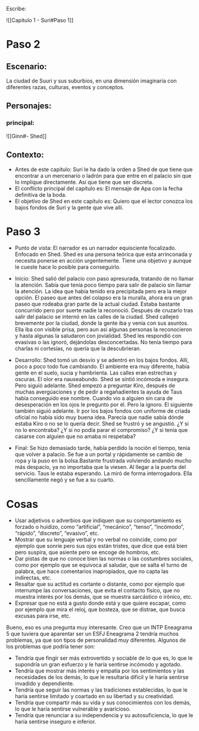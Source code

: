 Escribe:


![[Capitulo 1 - Suri#Paso 1]]

# Paso 2

## Escenario:
La ciudad de Suuri y sus suburbios, en una dimensión imaginaria con diferentes razas, culturas, eventos y conceptos.

## Personajes:
### principal:
![[Ginn#- Shed]]

## Contexto:
-   Antes de este capítulo: Suri le ha dado la orden a Shed de que tiene que encontrar a un mercenario o ladrón para que entre en el palacio sin que lo implique directamente. Asi que tiene que ser discreta.
-  El conflicto principal del capítulo es: El mensaje de Apa con la fecha definitiva de la boda.
-   El objetivo de Shed en este capítulo es: Quiero que el lector conozca los bajos fondos de Suri y la gente que vive allí.

# Paso 3

 - Punto de vista: El narrador es un narrador equisciente focalizado. Enfocado en Shed. Shed es una persona teórica que esta arrinconada y necesita ponerse en acción urgentemente. Tiene una objetivo y aunque le cueste hace lo posible para conseguirlo.

- Inicio: Shed salió del palacio con paso apresurada, tratando de no llamar la atención. Sabía que tenía poco tiempo para salir de palacio sin llamar la atención. La idea que había tenido era precipitada pero era la mejor opción. El paseo que antes del colapso era la muralla, ahora era un gran paseo que rodeaba gran parte de la actual ciudad. Estaba bastante concurrido pero por suerte nadie la reconoció. Después de cruzarlo tras salir del palacio se internó en las calles de la ciudad. Shed callejeó brevemente por la ciudad, donde la gente iba y venía con sus asuntos. Ella iba con visible prisa, pero aun así algunas personas la reconocieron y hasta algunas  la saludaron con jovialidad. Shed les respondió con evasivas o las ignoró, dejándolas desconcertadas. No tenía tiempo para charlas ni cortesías, no quería que la descubrieran.

- Desarrollo: Shed tomó un desvío y se adentró en los bajos fondos. Allí, poco a poco todo fue cambiando. El ambiente era muy diferente, había gente en el suelo, sucia y hambrienta. Las calles eran estrechas y oscuras. El olor era nauseabundo. Shed se sintió incómoda e insegura. Pero siguió adelante. Shed empezó a preguntar Kiro, después de muchas avergúaciones y de pedir a regañadientes la ayuda de Taus había conseguido ese nombre. Cuando vio a alguien sin cara de desesperación en los ojos le pregunto por él. Pero la ignoro. El siguiente también siguió adelante. Ir por los bajos fondos con uniforme de criada oficial no había sido muy buena idea. Parecía que nadie sabía dónde estaba Kiro o no se lo quería decir. Shed se frustró y se angustió. ¿Y si no lo encontraba? ¿Y si no podía parar el compromiso? ¿Y si tenía que casarse con alguien que no amaba ni respetaba?

- Final: Se hizo demasiado tarde, había perdido la noción el tiempo, tenia que volver a palacio. Se fue a un portal y rápidamente se cambio de ropa y la puso en la bolsa.Bastante frustrada volviendo andando mucho más despacio, ya no importaba que la viesen. Al llegar a la puerta del servicio. Taus le estaba esperando. La miró de forma interrogadora. Ella sencillamente negó y se fue a su cuarto.

# Cosas
-   Usar adjetivos o adverbios que indiquen que su comportamiento es forzado o huidizo, como “artificial”, “mecánico”, “tenso”, “incómodo”, “rápido”, “discreto”, “evasivo”, etc.
-   Mostrar que su lenguaje verbal y no verbal no coincide, como por ejemplo que sonríe pero sus ojos están tristes, que dice que está bien pero suspira, que asiente pero se encoge de hombros, etc.
-   Dar pistas de que no conoce bien las normas o las costumbres sociales, como por ejemplo que se equivoca al saludar, que se salta el turno de palabra, que hace comentarios inapropiados, que no capta las indirectas, etc.
-   Resaltar que su actitud es cortante o distante, como por ejemplo que interrumpe las conversaciones, que evita el contacto físico, que no muestra interés por los demás, que se muestra sarcástico o irónico, etc.
-   Expresar que no está a gusto donde está y que quiere escapar, como por ejemplo que mira el reloj, que bosteza, que se distrae, que busca excusas para irse, etc.

Bueno, eso es una pregunta muy interesante. Creo que un INTP Eneagrama 5 que tuviera que aparentar ser un ESFJ Eneagrama 2 tendría muchos problemas, ya que son tipos de personalidad muy diferentes. Algunos de los problemas que podría tener son:

-   Tendría que fingir ser más extrovertido y sociable de lo que es, lo que le supondría un gran esfuerzo y le haría sentirse incómodo y agotado.
-   Tendría que mostrar más interés y empatía por los sentimientos y las necesidades de los demás, lo que le resultaría difícil y le haría sentirse invadido y dependiente.
-   Tendría que seguir las normas y las tradiciones establecidas, lo que le haría sentirse limitado y coartado en su libertad y su creatividad.
-   Tendría que compartir más su vida y sus conocimientos con los demás, lo que le haría sentirse vulnerable y avaricioso.
-   Tendría que renunciar a su independencia y su autosuficiencia, lo que le haría sentirse inseguro e inferior.